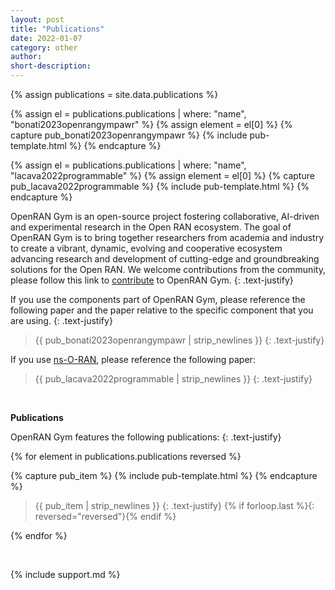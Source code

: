 ```yaml
---
layout: post
title: "Publications"
date: 2022-01-07
category: other
author:
short-description:
---
```


{% assign publications = site.data.publications %}

{% assign el = publications.publications | where: "name", "bonati2023openrangympawr" %}
{% assign element = el[0] %}
{% capture pub_bonati2023openrangympawr %}
{% include pub-template.html %}
{% endcapture %}

{% assign el = publications.publications | where: "name", "lacava2022programmable" %}
{% assign element = el[0] %}
{% capture pub_lacava2022programmable %}
{% include pub-template.html %}
{% endcapture %}

OpenRAN Gym is an open-source project fostering collaborative, AI-driven and experimental research in the Open RAN ecosystem.
The goal of OpenRAN Gym is to bring together researchers from academia and industry to create a vibrant, dynamic, evolving and cooperative ecosystem advancing research and development of cutting-edge and groundbreaking solutions for the Open RAN.
We welcome contributions from the community, please follow this link to [contribute](/other/contribute) to OpenRAN Gym.
{: .text-justify}

If you use the components part of OpenRAN Gym, please reference the following paper and the paper relative to the specific component that you are using.
{: .text-justify}

> {{ pub_bonati2023openrangympawr | strip_newlines }}
> {: .text-justify}

If you use [ns-O-RAN](/ran-frameworks/ns-o-ran), please reference the following paper:

> {{ pub_lacava2022programmable | strip_newlines }}
> {: .text-justify}

&nbsp;

**Publications**

OpenRAN Gym features the following publications:
{: .text-justify}

{% for element in publications.publications reversed %}

{% capture pub_item %}
{% include pub-template.html %}
{% endcapture %}

> {{ pub_item | strip_newlines }}
> {: .text-justify}
{% if forloop.last %}{: reversed="reversed"}{% endif %}

{% endfor %}

&nbsp;

{% include support.md %}
